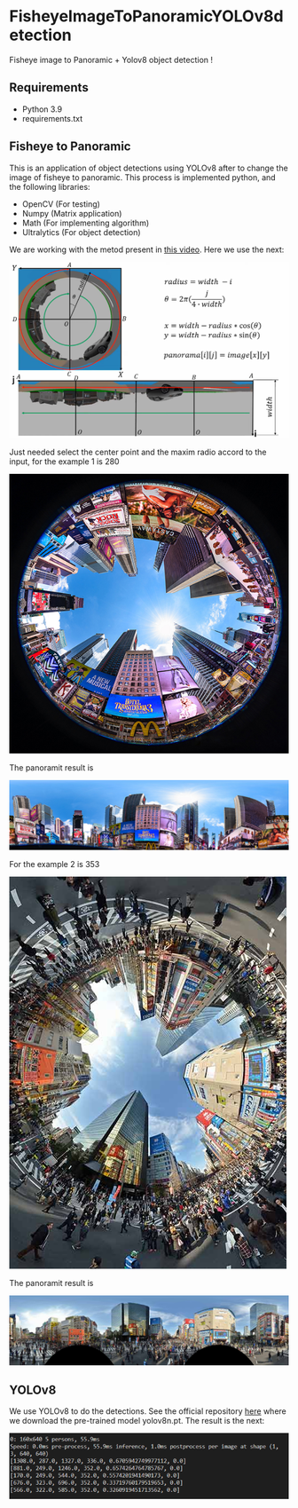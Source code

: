 # FisheyeImageToPanoramicYOLOv8detection
Fisheye image to Panoramic + Yolov8 object detection !

## Requirements
  * Python 3.9
  * requirements.txt

## Fisheye to Panoramic
This is an application of object detections using YOLOv8 after to change the image of fisheye to panoramic.
This process is implemented python, and the following libraries:
  * OpenCV (For testing)
  * Numpy (Matrix application)
  * Math (For implementing algorithm)
  * Ultralytics (For object detection)

We are working with the metod present in [this video](https://www.youtube.com/watch?v=QThcz7XQQPU&ab_channel=robotmania). Here we use the next:

![Algoritm used][lil-relation-url]

Just needed select the center point and the maxim radio accord to the input, for the example 1 is 280

![Input 1][lil-input1-url]

The panoramit result is 

![Outpu 1][lil-output1-url]

For the example 2 is 353

![Input 2][lil-input2-url]

The panoramit result is 

![Outpu 2][lil-output2-url]

## YOLOv8
We use YOLOv8 to do the detections. See the official repository [here](https://github.com/ultralytics/ultralytics)
where we download the pre-trained model yolov8n.pt. The result is the next:

![Detections][lil-dect-url]

[lil-relation-url]: https://raw.githubusercontent.com/oguapi/FisheyeImageToPanoramicYOLOv8/master/assets/relation.png
[lil-dect-url]: https://raw.githubusercontent.com/oguapi/FisheyeImageToPanoramicYOLOv8/master/assets/detectionsResult.png
[lil-input1-url]: https://raw.githubusercontent.com/oguapi/FisheyeImageToPanoramicYOLOv8/master/data/fisheyePhoto.jpg
[lil-output1-url]: https://raw.githubusercontent.com/oguapi/FisheyeImageToPanoramicYOLOv8/master/out.png
[lil-input2-url]: https://raw.githubusercontent.com/oguapi/FisheyeImageToPanoramicYOLOv8/master/data/fisheyePhoto2.jpg
[lil-output2-url]: https://raw.githubusercontent.com/oguapi/FisheyeImageToPanoramicYOLOv8/master/out2.png
